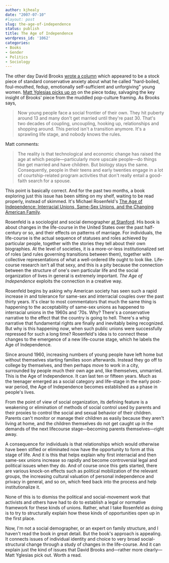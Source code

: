 ```yaml
---
author: kjhealy
date: "2007-07-10"
#layout: post
slug: the-age-of-independence
status: publish
title: The Age of Independence
wordpress_id: '1062'
categories:
- Books
- Gender
- Politics
- Sociology
---
```



The other day David Brooks [wrote a column](http://select.nytimes.com/2007/07/10/opinion/10brooks.html?_r=1&hp&oref=login) which appeared to be a stock piece of standard conservative anxiety about what he called "hard-boiled, foul-mouthed, fedup, emotionally self-sufficient and unforgiving" young women. [Matt Yglesias picks up on](http://matthewyglesias.theatlantic.com/archives/2007/07/why_i_read_david_brooks.php) on the piece today, salvaging the key insight of Brooks' piece from the muddled pop-culture framing. As Brooks says,

> Now young people face a social frontier of their own. They hit puberty around 13 and many don't get married until they're past 30. That's two decades of coupling, uncoupling, hooking up, relationships and shopping around. This period isn't a transition anymore. It's a sprawling life stage, and nobody knows the rules.

Matt comments:

> The reality is that technological and economic change has raised the age at which people—particularly more upscale people—do things like get married and have children. But biology stays the same. Consequently, people in their teens and early twenties engage in a lot of courtship-related program activities that don't really entail a good-faith search for a spouse.

This point is basically correct. And for the past two months, a book exploring just this issue has been sitting on my shelf, waiting to be read properly, instead of skimmed. It's Michael Rosenfeld's [The Age of Independence: Interracial Unions, Same-Sex Unions, and the Changing American Family](http://www.amazon.com/exec/obidos/ASIN/0674024974/ref=nosim/).

Rosenfeld is a sociologist and social demographer [at Stanford](http://www.stanford.edu/~mrosenfe/). His book is about changes in the life-course in the United States over the past half-century or so, and their effects on patterns of marriage. For individuals, the life-course is the actual sequence of statuses and roles achieved by particular people, together with the stories they tell about their own biographies. At the level of societies, it is a more-or-less institutionalized set of roles (and rules governing transitions between them), together with collective representations of what a well-ordered life ought to look like. Life-course research isn't all that sexy, and this is a pity because the connection between the structure of one's own particular life and the social organization of lives in general is extremely important. *The Age of Independence* exploits the connection in a creative way.

Rosenfeld begins by asking why American society has seen such a rapid increase in and tolerance for same-sex and interracial couples over the past thirty years. It's clear to most commentators that much the same thing is happening to the acceptability of same-sex unions as happened to interracial unions in the 1960s and '70s. Why? There's a conservative narrative to the effect that the country is going to hell. There's a whig narrative that fundamental rights are finally and inevitably being recognized. But why is this happening *now*, when such public unions were successfully repressed for such a long time? Rosenfeld's idea is to connect these changes to the emergence of a new life-course stage, which he labels the Age of Independence.

Since around 1960, increasing numbers of young people have left home but without themselves starting families soon afterwards. Instead they go off to college by themselves, and then perhaps move to work in a city, surrounded by people much their own age and, like themselves, unmarried. This is the Age of Independence. It can last ten or fifteen years. Much as the teenager emerged as a social category and life-stage in the early post-war period, the Age of Independence becomes established as a phase in people's lives.

From the point of view of social organization, its defining feature is a weakening or elimination of methods of social control used by parents and their proxies to control the social and sexual behavior of their children. Parents can't monitor or manage their children as easily because they aren't living at home, and the children themselves do not get caught up in the demands of the next lifecourse stage—becoming parents themselves—right away.

A consequence for individuals is that relationships which would otherwise have been stifled or eliminated now have the opportunity to form at this stage of life. And it is this that helps explain why first interracial and then same-sex unions increase so rapidly and become controversial legal and political issues when they do. And of course once this gets started, there are various knock-on effects such as political mobilization of the relevant groups, the increasing cultural valuation of personal independence and privacy in general, and so on, which feed back into the process and help institutionalize it.

None of this is to dismiss the political and social-movement work that activists and others have had to do to establish a legal or normative framework for these kinds of unions. Rather, what I take Rosenfeld as doing is to try to structurally explain how these kinds of opportunities open up in the first place.

Now, I'm not a social demographer, or an expert on family structure, and I haven't read the book in great detail. But the book's approach is appealing. It connects issues of individual identity and choice to very broad social-structural change through a study of changes in the life-course. And it can explain just the kind of issues that David Brooks and—rather more clearly—Matt Yglesias pick out. Worth a read.
